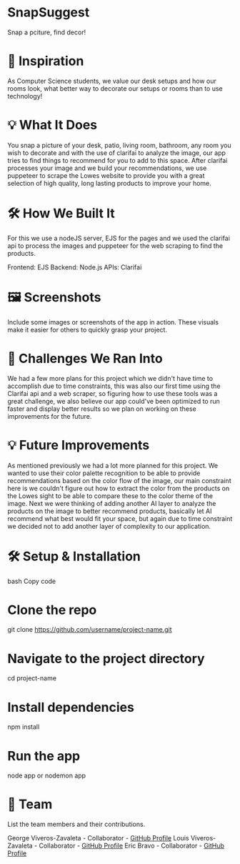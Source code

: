# SnapSuggest

Snap a pciture, find decor!

# 🚀 Inspiration

As Computer Science students, we value our desk setups and how our rooms look, what better way to decorate our setups or rooms than to use technology!

# 💡 What It Does

You snap a picture of your desk, patio, living room, bathroom, any room you wish to decorate and with the use of clarifai to analyze the image, our app tries to find things to recommend for you to add to this space. After clarifai processes your image and we build your recommendations, we use puppeteer to scrape the Lowes website to provide you with a great selection of high quality, long lasting products to improve your home.

# 🛠️ How We Built It

For this we use a nodeJS server, EJS for the pages and we used the clarifai api to process the images and puppeteer for the web scraping to find the products.

Frontend: EJS
Backend: Node.js
APIs: Clarifai

# 🖼️ Screenshots

Include some images or screenshots of the app in action. These visuals make it easier for others to quickly grasp your project.

# 🚧 Challenges We Ran Into

We had a few more plans for this project which we didn't have time to accomplish due to time constraints, this was also our first time using the Clarifai api and a web scraper, so figuring how to use these tools was a great challenge, we also believe our app could've been optimized to run faster and display better results so we plan on working on these improvements for the future.

# 💡 Future Improvements

As mentioned previously we had a lot more planned for this project. We wanted to use their color palette recognition to be able to provide recommendations based on the color flow of the image, our main constraint here is we couldn't figure out how to extract the color from the products on the Lowes sight to be able to compare these to the color theme of the image. Next we were thinking of adding another AI layer to analyze the products on the image to better recommend products, basically let AI recommend what best would fit your space, but again due to time constraint we decided not to add another layer of complexity to our application.

# 🛠️ Setup & Installation

bash
Copy code

# Clone the repo

git clone https://github.com/username/project-name.git

# Navigate to the project directory

cd project-name

# Install dependencies

npm install

# Run the app

node app
or
nodemon app

# 🤝 Team

List the team members and their contributions.

George Viveros-Zavaleta - Collaborator - [GitHub Profile](https://github.com/gvivero1)
Louis Viveros-Zavaleta - Collaborator - [GitHub Profile](https://github.com/lvivero1)
Eric Bravo - Collaborator - [GitHub Profile](https://github.com/ebravo04)
